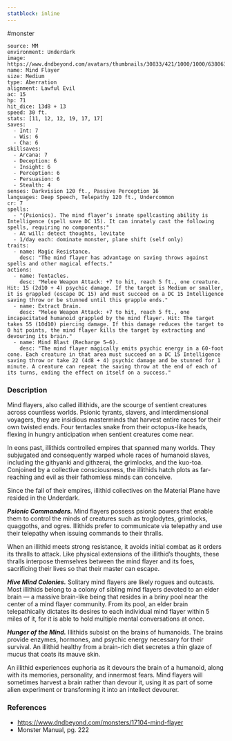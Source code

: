 ```yaml
---
statblock: inline
---
```

 #monster 

```statblock
source: MM
environment: Underdark
image: https://www.dndbeyond.com/avatars/thumbnails/30833/421/1000/1000/638063863513745427.png
name: Mind Flayer
size: Medium
type: Aberration
alignment: Lawful Evil
ac: 15
hp: 71
hit_dice: 13d8 + 13
speed: 30 ft.
stats: [11, 12, 12, 19, 17, 17]
saves:
  - Int: 7
  - Wis: 6
  - Cha: 6
skillsaves:
  - Arcana: 7
  - Deception: 6
  - Insight: 6
  - Perception: 6
  - Persuasion: 6
  - Stealth: 4
senses: Darkvision 120 ft., Passive Perception 16
languages: Deep Speech, Telepathy 120 ft., Undercommon
cr: 7
spells:
  - "(Psionics). The mind flayer’s innate spellcasting ability is Intelligence (spell save DC 15). It can innately cast the following spells, requiring no components:"
  - At will: detect thoughts, levitate
  - 1/day each: dominate monster, plane shift (self only)
traits:
  - name: Magic Resistance.
    desc: "The mind flayer has advantage on saving throws against spells and other magical effects."
actions:
  - name: Tentacles.
    desc: "Melee Weapon Attack: +7 to hit, reach 5 ft., one creature. Hit: 15 (2d10 + 4) psychic damage. If the target is Medium or smaller, it is grappled (escape DC 15) and must succeed on a DC 15 Intelligence saving throw or be stunned until this grapple ends."
  - name: Extract Brain.
    desc: "Melee Weapon Attack: +7 to hit, reach 5 ft., one incapacitated humanoid grappled by the mind flayer. Hit: The target takes 55 (10d10) piercing damage. If this damage reduces the target to 0 hit points, the mind flayer kills the target by extracting and devouring its brain."
  - name: Mind Blast (Recharge 5–6).
    desc: "The mind flayer magically emits psychic energy in a 60-foot cone. Each creature in that area must succeed on a DC 15 Intelligence saving throw or take 22 (4d8 + 4) psychic damage and be stunned for 1 minute. A creature can repeat the saving throw at the end of each of its turns, ending the effect on itself on a success."
```

### Description

Mind flayers, also called illithids, are the scourge of sentient creatures across countless worlds. Psionic tyrants, slavers, and interdimensional voyagers, they are insidious masterminds that harvest entire races for their own twisted ends. Four tentacles snake from their octopus-like heads, flexing in hungry anticipation when sentient creatures come near.

In eons past, illithids controlled empires that spanned many worlds. They subjugated and consequently warped whole races of humanoid slaves, including the githyanki and githzerai, the grimlocks, and the kuo-toa. Conjoined by a collective consciousness, the illithids hatch plots as far-reaching and evil as their fathomless minds can conceive.

Since the fall of their empires, illithid collectives on the Material Plane have resided in the Underdark.

_**Psionic Commanders.**_ Mind flayers possess psionic powers that enable them to control the minds of creatures such as troglodytes, grimlocks, quaggoths, and ogres. Illithids prefer to communicate via telepathy and use their telepathy when issuing commands to their thralls.

When an illithid meets strong resistance, it avoids initial combat as it orders its thralls to attack. Like physical extensions of the illithid’s thoughts, these thralls interpose themselves between the mind flayer and its foes, sacrificing their lives so that their master can escape.

_**Hive Mind Colonies.**_ Solitary mind flayers are likely rogues and outcasts. Most illithids belong to a colony of sibling mind flayers devoted to an elder brain — a massive brain-like being that resides in a briny pool near the center of a mind flayer community. From its pool, an elder brain telepathically dictates its desires to each individual mind flayer within 5 miles of it, for it is able to hold multiple mental conversations at once.

_**Hunger of the Mind.**_ Illithids subsist on the brains of humanoids. The brains provide enzymes, hormones, and psychic energy necessary for their survival. An illithid healthy from a brain-rich diet secretes a thin glaze of mucus that coats its mauve skin.

An illithid experiences euphoria as it devours the brain of a humanoid, along with its memories, personality, and innermost fears. Mind flayers will sometimes harvest a brain rather than devour it, using it as part of some alien experiment or transforming it into an intellect devourer.

### References

* https://www.dndbeyond.com/monsters/17104-mind-flayer
* Monster Manual, pg. 222
